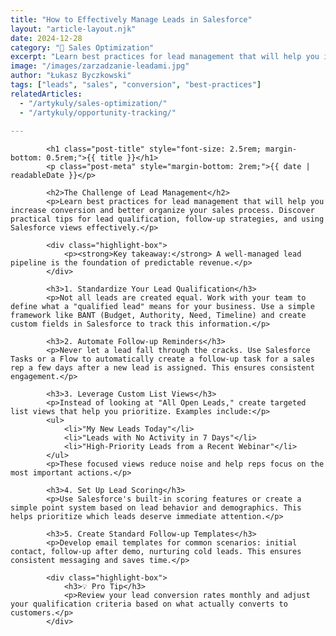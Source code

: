 ```yaml
---
title: "How to Effectively Manage Leads in Salesforce"
layout: "article-layout.njk"
date: 2024-12-28
category: "🎯 Sales Optimization"
excerpt: "Learn best practices for lead management that will help you increase conversion and better organize your sales process with practical tips for lead qualification and follow-up strategies."
image: "/images/zarzadzanie-leadami.jpg"
author: "Łukasz Byczkowski"
tags: ["leads", "sales", "conversion", "best-practices"]
relatedArticles:
  - "/artykuly/sales-optimization/"
  - "/artykuly/opportunity-tracking/"
  
---
```




            
            <h1 class="post-title" style="font-size: 2.5rem; margin-bottom: 0.5rem;">{{ title }}</h1>
            <p class="post-meta" style="margin-bottom: 2rem;">{{ date | readableDate }}</p>
            
            <h2>The Challenge of Lead Management</h2>
            <p>Learn best practices for lead management that will help you increase conversion and better organize your sales process. Discover practical tips for lead qualification, follow-up strategies, and using Salesforce views effectively.</p>
            
            <div class="highlight-box">
                <p><strong>Key takeaway:</strong> A well-managed lead pipeline is the foundation of predictable revenue.</p>
            </div>

            <h3>1. Standardize Your Lead Qualification</h3>
            <p>Not all leads are created equal. Work with your team to define what a "qualified lead" means for your business. Use a simple framework like BANT (Budget, Authority, Need, Timeline) and create custom fields in Salesforce to track this information.</p>

            <h3>2. Automate Follow-up Reminders</h3>
            <p>Never let a lead fall through the cracks. Use Salesforce Tasks or a Flow to automatically create a follow-up task for a sales rep a few days after a new lead is assigned. This ensures consistent engagement.</p>

            <h3>3. Leverage Custom List Views</h3>
            <p>Instead of looking at "All Open Leads," create targeted list views that help you prioritize. Examples include:</p>
            <ul>
                <li>"My New Leads Today"</li>
                <li>"Leads with No Activity in 7 Days"</li>
                <li>"High-Priority Leads from a Recent Webinar"</li>
            </ul>
            <p>These focused views reduce noise and help reps focus on the most important actions.</p>

            <h3>4. Set Up Lead Scoring</h3>
            <p>Use Salesforce's built-in scoring features or create a simple point system based on lead behavior and demographics. This helps prioritize which leads deserve immediate attention.</p>

            <h3>5. Create Standard Follow-up Templates</h3>
            <p>Develop email templates for common scenarios: initial contact, follow-up after demo, nurturing cold leads. This ensures consistent messaging and saves time.</p>

            <div class="highlight-box">
                <h3>💡 Pro Tip</h3>
                <p>Review your lead conversion rates monthly and adjust your qualification criteria based on what actually converts to customers.</p>
            </div>
 